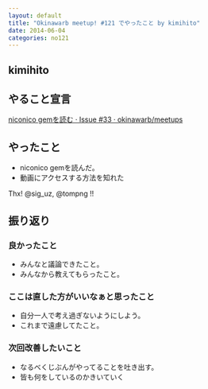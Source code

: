 ```yaml
---
layout: default
title: "Okinawarb meetup! #121 でやったこと by kimihito"
date: 2014-06-04
categories: no121
---
```

## kimihito
## やること宣言
[niconico gemを読む · Issue #33 · okinawarb/meetups](https://github.com/okinawarb/meetups/issues/33)
## やったこと
- niconico gemを読んだ。
- 動画にアクセスする方法を知れた

Thx! @sig_uz, @tompng !!

## 振り返り

### 良かったこと

- みんなと議論できたこと。
- みんなから教えてもらったこと。

### ここは直した方がいいなぁと思ったこと

- 自分一人で考え過ぎないようにしよう。
- これまで遠慮してたこと。

### 次回改善したいこと

- なるべくじぶんがやってることを吐き出す。
- 皆も何をしているのかきいていく

